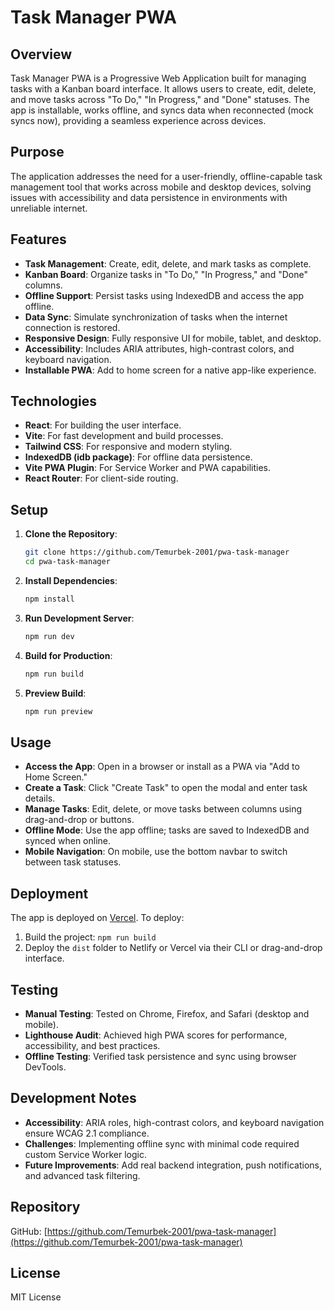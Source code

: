 # Task Manager PWA

## Overview
Task Manager PWA is a Progressive Web Application built for managing tasks with a Kanban board interface. It allows users to create, edit, delete, and move tasks across "To Do," "In Progress," and "Done" statuses. The app is installable, works offline, and syncs data when reconnected (mock syncs now), providing a seamless experience across devices.

## Purpose
The application addresses the need for a user-friendly, offline-capable task management tool that works across mobile and desktop devices, solving issues with accessibility and data persistence in environments with unreliable internet.

## Features

- **Task Management**: Create, edit, delete, and mark tasks as complete.
- **Kanban Board**: Organize tasks in "To Do," "In Progress," and "Done" columns.
- **Offline Support**: Persist tasks using IndexedDB and access the app offline.
- **Data Sync**: Simulate synchronization of tasks when the internet connection is restored.
- **Responsive Design**: Fully responsive UI for mobile, tablet, and desktop.
- **Accessibility**: Includes ARIA attributes, high-contrast colors, and keyboard navigation.
- **Installable PWA**: Add to home screen for a native app-like experience.

## Technologies

- **React**: For building the user interface.
- **Vite**: For fast development and build processes.
- **Tailwind CSS**: For responsive and modern styling.
- **IndexedDB (idb package)**: For offline data persistence.
- **Vite PWA Plugin**: For Service Worker and PWA capabilities.
- **React Router**: For client-side routing.

## Setup

1. **Clone the Repository**:
   ```bash
   git clone https://github.com/Temurbek-2001/pwa-task-manager
   cd pwa-task-manager
   ```

2. **Install Dependencies**:
   ```bash
   npm install
   ```

3. **Run Development Server**:
   ```bash
   npm run dev
   ```

4. **Build for Production**:
   ```bash
   npm run build
   ```

5. **Preview Build**:
   ```bash
   npm run preview
   ```

## Usage

- **Access the App**: Open in a browser or install as a PWA via "Add to Home Screen."
- **Create a Task**: Click "Create Task" to open the modal and enter task details.
- **Manage Tasks**: Edit, delete, or move tasks between columns using drag-and-drop or buttons.
- **Offline Mode**: Use the app offline; tasks are saved to IndexedDB and synced when online.
- **Mobile Navigation**: On mobile, use the bottom navbar to switch between task statuses.

## Deployment

The app is deployed on [Vercel](https://task-manager-eight-red.vercel.app/). To deploy:

1. Build the project: `npm run build`
2. Deploy the `dist` folder to Netlify or Vercel via their CLI or drag-and-drop interface.

## Testing

- **Manual Testing**: Tested on Chrome, Firefox, and Safari (desktop and mobile).
- **Lighthouse Audit**: Achieved high PWA scores for performance, accessibility, and best practices.
- **Offline Testing**: Verified task persistence and sync using browser DevTools.

## Development Notes

- **Accessibility**: ARIA roles, high-contrast colors, and keyboard navigation ensure WCAG 2.1 compliance.
- **Challenges**: Implementing offline sync with minimal code required custom Service Worker logic.
- **Future Improvements**: Add real backend integration, push notifications, and advanced task filtering.

## Repository

GitHub: [https://github.com/Temurbek-2001/pwa-task-manager](https://github.com/Temurbek-2001/pwa-task-manager)

## License

MIT License